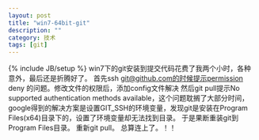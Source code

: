 ```yaml
---
layout: post
title: "win7-64bit-git"
description: ""
category: 技术
tags: [git]
---
```

{% include JB/setup %}
 win7下的git安装到提交代码花费了我两个小时，各种意外，最后还是折腾好了。
 首先ssh git@github.com的时候提示permission deny 的问题。修改文件的权限后，添加config文件解决
 然后git pull提示No supported authentication methods available，这个问题耽搁了大部分时间，google得到的解决方案是设置GIT_SSH的环境变量，发现git是安装在Program Files(x64)目录下的，设置了环境变量却无法找到目录。
 于是果断重装git到Program Files目录。 重新git pull。 总算连上了。！！